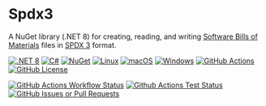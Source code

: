 # Spdx3

A NuGet library (.NET 8) for creating, reading, and
writing [Software Bills of Materials](https://www.ntia.gov/page/software-bill-materials) files
in [SPDX 3](https://spdx.github.io/spdx-spec/v3.0.1/) format.

[![.NET 8](https://img.shields.io/badge/.NET-8.0.x-blue)]()
[![C#](https://custom-icon-badges.demolab.com/badge/C%23-%23239120.svg?logo=cshrp&logoColor=white)]()
[![NuGet](https://img.shields.io/badge/NuGet-004880?logo=nuget&logoColor=fff)]()
[![Linux](https://img.shields.io/badge/Linux-FCC624?logo=linux&logoColor=black)]()
[![macOS](https://img.shields.io/badge/macOS-000000?logo=apple&logoColor=F0F0F0)]()
[![Windows](https://custom-icon-badges.demolab.com/badge/Windows-0078D6?logo=windows11&logoColor=white)]()
[![GitHub Actions](https://img.shields.io/badge/GitHub_Actions-2088FF?logo=github-actions&logoColor=white)]()
[![GitHub License](https://img.shields.io/github/license/mharrah/Spdx3)]()

[![GitHub Actions Workflow Status](https://img.shields.io/github/actions/workflow/status/mharrah/Spdx3/ci.yml)]()
[![Github Actions Test Status](https://gist.githubusercontent.com/mharrah/e434f7b17274a026c153482b64e5cf91/raw/a6c9e3ce384b7f897f033824dc552603438438f9/badge.svg)]()
[![GitHub Issues or Pull Requests](https://img.shields.io/github/issues/mharrah/Spdx3)]()
